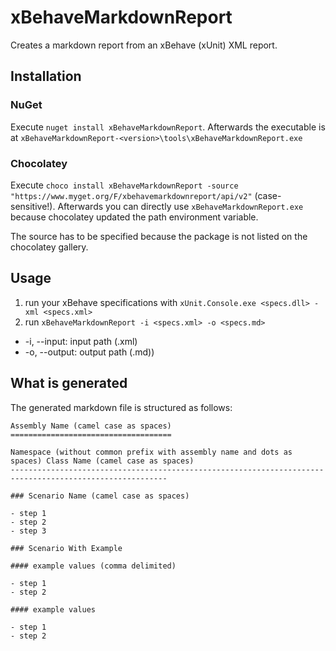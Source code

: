 # xBehaveMarkdownReport
Creates a markdown report from an xBehave (xUnit) XML report.

## Installation ##
### NuGet ###
Execute `nuget install xBehaveMarkdownReport`. Afterwards the executable is at `xBehaveMarkdownReport-<version>\tools\xBehaveMarkdownReport.exe`

### Chocolatey ###
Execute `choco install xBehaveMarkdownReport -source "https://www.myget.org/F/xbehavemarkdownreport/api/v2"` (case-sensitive!). Afterwards you can directly use `xBehaveMarkdownReport.exe` because chocolatey updated the path environment variable.

The source has to be specified because the package is not listed on the chocolatey gallery.

## Usage ##
 1. run your xBehave specifications with `xUnit.Console.exe <specs.dll> -xml <specs.xml>`
 2. run `xBehaveMarkdownReport -i <specs.xml> -o <specs.md>`
  - -i, --input: input path (.xml)
  - -o, --output: output path (.md))
   
## What is generated ##
The generated markdown file is structured as follows:

```
Assembly Name (camel case as spaces)
====================================

Namespace (without common prefix with assembly name and dots as spaces) Class Name (camel case as spaces)
---------------------------------------------------------------------------------------------------------

### Scenario Name (camel case as spaces)

- step 1
- step 2
- step 3

### Scenario With Example

#### example values (comma delimited)

- step 1
- step 2

#### example values

- step 1
- step 2
```
